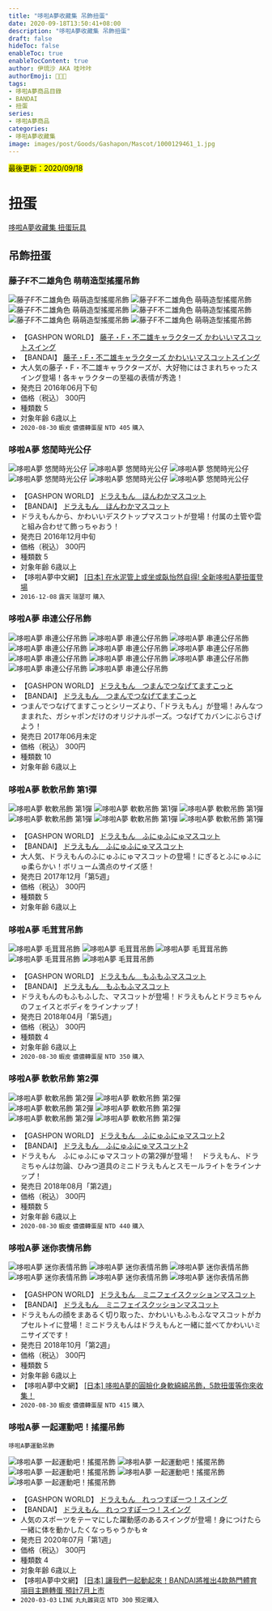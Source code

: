 ```yaml
---
title: "哆啦A夢收藏集 吊飾扭蛋"
date: 2020-09-18T13:50:41+08:00
description: "哆啦A夢收藏集 吊飾扭蛋"
draft: false
hideToc: false
enableToc: true
enableTocContent: true
author: 伊琉沙 AKA 哇咔咔
authorEmoji: 👩🏿‍🚀
tags: 
- 哆啦A夢商品目錄
- BANDAI
- 扭蛋
series:
- 哆啦A夢商品
categories:
- 哆啦A夢收藏集
image: images/post/Goods/Gashapon/Mascot/1000129461_1.jpg
---
```

<mark>最後更新：2020/09/18</mark>

# 扭蛋
[哆啦A夢收藏集 扭蛋玩具](../doraemon-collection-gashapon)

## 吊飾扭蛋
### 藤子F不二雄角色 萌萌造型搖擺吊飾
![藤子F不二雄角色 萌萌造型搖擺吊飾](/images/post/Goods/Gashapon/Mascot/1000104712_1.jpg)
![藤子F不二雄角色 萌萌造型搖擺吊飾](/images/post/Goods/Gashapon/Mascot/1000104712_2.jpg)
![藤子F不二雄角色 萌萌造型搖擺吊飾](/images/post/Goods/Gashapon/Mascot/1000104712_3.jpg)
![藤子F不二雄角色 萌萌造型搖擺吊飾](/images/post/Goods/Gashapon/Mascot/1000104712_4.jpg)
![藤子F不二雄角色 萌萌造型搖擺吊飾](/images/post/Goods/Gashapon/Mascot/1000104712_5.jpg)
![藤子F不二雄角色 萌萌造型搖擺吊飾](/images/post/Goods/Gashapon/Mascot/1000104712_6.jpg)
+ 【GASHPON WORLD】
[藤子・F・不二雄キャラクターズ かわいいマスコットスイング](https://gashapon.jp/products/detail.html?jan_code=4549660065623000)
+ 【BANDAI】
[藤子・F・不二雄キャラクターズ かわいいマスコットスイング](https://www.bandai.co.jp/catalog/item.php?jan_cd=4549660065623000)
+ 大人気の藤子・F・不二雄キャラクターズが、大好物にはさまれちゃったスイング登場！各キャラクターの至福の表情が秀逸！
+ 発売日 2016年06月下旬
+ 価格（税込） 300円
+ 種類数 5
+ 対象年齢 6歳以上
+ `2020-08-30` `蝦皮` `儂儂轉蛋屋` `NTD 405` `購入`

### 哆啦A夢 悠閒時光公仔
![哆啦A夢 悠閒時光公仔](/images/post/Goods/Gashapon/Mascot/1000110763_1.jpg)
![哆啦A夢 悠閒時光公仔](/images/post/Goods/Gashapon/Mascot/1000110763_2.jpg)
![哆啦A夢 悠閒時光公仔](/images/post/Goods/Gashapon/Mascot/1000110763_3.jpg)
![哆啦A夢 悠閒時光公仔](/images/post/Goods/Gashapon/Mascot/1000110763_4.jpg)
![哆啦A夢 悠閒時光公仔](/images/post/Goods/Gashapon/Mascot/1000110763_5.jpg)
![哆啦A夢 悠閒時光公仔](/images/post/Goods/Gashapon/Mascot/1000110763_6.jpg)
+ 【GASHPON WORLD】
[ドラえもん　ほんわかマスコット](https://gashapon.jp/products/detail.html?jan_code=4549660109334000)
+ 【BANDAI】
[ドラえもん　ほんわかマスコット](https://www.bandai.co.jp/catalog/item.php?jan_cd=4549660109334000)
+ ドラえもんから、かわいいデスクトップマスコットが登場！付属の土管や雲と組み合わせて飾っちゃおう！
+ 発売日 2016年12月中旬
+ 価格（税込） 300円
+ 種類数 5
+ 対象年齢 6歳以上
+ 【哆啦A夢中文網】
[[日本] 在水泥管上或坐或臥怡然自得! 全新哆啦A夢扭蛋登場](https://chinesedora.com/news/6113.htm)
+ `2016-12-08` `露天` `瑞瑟可` `購入`

### 哆啦A夢 串連公仔吊飾
![哆啦A夢 串連公仔吊飾](/images/post/Goods/Gashapon/Mascot/1000116894_3.jpg)
![哆啦A夢 串連公仔吊飾](/images/post/Goods/Gashapon/Mascot/1000115332_2.jpg)
![哆啦A夢 串連公仔吊飾](/images/post/Goods/Gashapon/Mascot/1000115332_3.jpg)
![哆啦A夢 串連公仔吊飾](/images/post/Goods/Gashapon/Mascot/1000115332_4.jpg)
![哆啦A夢 串連公仔吊飾](/images/post/Goods/Gashapon/Mascot/1000115332_5.jpg)
![哆啦A夢 串連公仔吊飾](/images/post/Goods/Gashapon/Mascot/1000115332_6.jpg)
![哆啦A夢 串連公仔吊飾](/images/post/Goods/Gashapon/Mascot/1000115332_7.jpg)
![哆啦A夢 串連公仔吊飾](/images/post/Goods/Gashapon/Mascot/1000115332_8.jpg)
![哆啦A夢 串連公仔吊飾](/images/post/Goods/Gashapon/Mascot/1000115332_9.jpg)
![哆啦A夢 串連公仔吊飾](/images/post/Goods/Gashapon/Mascot/1000115332_10.jpg)
![哆啦A夢 串連公仔吊飾](/images/post/Goods/Gashapon/Mascot/1000115332_11.jpg)
+ 【GASHPON WORLD】
[ドラえもん　つまんでつなげてますこっと](https://gashapon.jp/products/detail.html?jan_code=4549660134312000)
+ 【BANDAI】
[ドラえもん　つまんでつなげてますこっと](https://www.bandai.co.jp/catalog/item.php?jan_cd=4549660134312000)
+ つまんでつなげてますこっとシリーズより、「ドラえもん」が登場！みんなつままれた、ガシャポンだけのオリジナルポーズ。つなげてカバンにぶらさげよう！
+ 発売日 2017年06月未定
+ 価格（税込） 300円
+ 種類数 10
+ 対象年齢 6歳以上

### 哆啦A夢 軟軟吊飾 第1彈
![哆啦A夢 軟軟吊飾 第1彈](/images/post/Goods/Gashapon/Mascot/1000120921_1.jpg)
![哆啦A夢 軟軟吊飾 第1彈](/images/post/Goods/Gashapon/Mascot/1000120921_2.jpg)
![哆啦A夢 軟軟吊飾 第1彈](/images/post/Goods/Gashapon/Mascot/1000120921_3.jpg)
![哆啦A夢 軟軟吊飾 第1彈](/images/post/Goods/Gashapon/Mascot/1000120921_4.jpg)
![哆啦A夢 軟軟吊飾 第1彈](/images/post/Goods/Gashapon/Mascot/1000120921_5.jpg)
![哆啦A夢 軟軟吊飾 第1彈](/images/post/Goods/Gashapon/Mascot/1000120921_6.jpg)
+ 【GASHPON WORLD】
[ドラえもん　ふにゅふにゅマスコット](https://gashapon.jp/products/detail.html?jan_code=4549660226031000)
+ 【BANDAI】
[ドラえもん　ふにゅふにゅマスコット](https://www.bandai.co.jp/catalog/item.php?jan_cd=4549660226031000)
+ 大人気、ドラえもんのふにゅふにゅマスコットの登場！にぎるとふにゅふにゅ柔らかい！ボリューム満点のサイズ感！
+ 発売日 2017年12月「第5週」
+ 価格（税込） 300円
+ 種類数 5
+ 対象年齢 6歳以上

### 哆啦A夢 毛茸茸吊飾
![哆啦A夢 毛茸茸吊飾](/images/post/Goods/Gashapon/Mascot/1000124738_1.jpg)
![哆啦A夢 毛茸茸吊飾](/images/post/Goods/Gashapon/Mascot/1000124738_2.jpg)
![哆啦A夢 毛茸茸吊飾](/images/post/Goods/Gashapon/Mascot/1000124738_3.jpg)
![哆啦A夢 毛茸茸吊飾](/images/post/Goods/Gashapon/Mascot/1000124738_4.jpg)
![哆啦A夢 毛茸茸吊飾](/images/post/Goods/Gashapon/Mascot/1000124738_5.jpg)
+ 【GASHPON WORLD】
[ドラえもん　もふもふマスコット](https://gashapon.jp/products/detail.html?jan_code=4549660247210000)
+ 【BANDAI】
[ドラえもん　もふもふマスコット](https://www.bandai.co.jp/catalog/item.php?jan_cd=4549660247210000)
+ ドラえもんのもふもふした、マスコットが登場！ドラえもんとドラミちゃんのフェイスとボディをラインナップ！
+ 発売日 2018年04月「第5週」
+ 価格（税込） 300円
+ 種類数 4
+ 対象年齢 6歳以上
+ `2020-08-30` `蝦皮` `儂儂轉蛋屋` `NTD 350` `購入`

### 哆啦A夢 軟軟吊飾 第2彈
![哆啦A夢 軟軟吊飾 第2彈](/images/post/Goods/Gashapon/Mascot/1000127742_1.jpg)
![哆啦A夢 軟軟吊飾 第2彈](/images/post/Goods/Gashapon/Mascot/1000127742_2.jpg)
![哆啦A夢 軟軟吊飾 第2彈](/images/post/Goods/Gashapon/Mascot/1000127742_3.jpg)
![哆啦A夢 軟軟吊飾 第2彈](/images/post/Goods/Gashapon/Mascot/1000127742_4.jpg)
![哆啦A夢 軟軟吊飾 第2彈](/images/post/Goods/Gashapon/Mascot/1000127742_5.jpg)
![哆啦A夢 軟軟吊飾 第2彈](/images/post/Goods/Gashapon/Mascot/1000127742_6.jpg)
+ 【GASHPON WORLD】
[ドラえもん　ふにゅふにゅマスコット2](https://gashapon.jp/products/detail.html?jan_code=4549660292296000)
+ 【BANDAI】
[ドラえもん　ふにゅふにゅマスコット2](https://www.bandai.co.jp/catalog/item.php?jan_cd=4549660292296000)
+ ドラえもん　ふにゅふにゅマスコットの第2弾が登場！　ドラえもん、ドラミちゃんは勿論、ひみつ道具のミニドラえもんとスモールライトをラインナップ！
+ 発売日 2018年08月「第2週」
+ 価格（税込） 300円
+ 種類数 5
+ 対象年齢 6歳以上
+ `2020-08-30` `蝦皮` `儂儂轉蛋屋` `NTD 440` `購入`

### 哆啦A夢 迷你表情吊飾
![哆啦A夢 迷你表情吊飾](/images/post/Goods/Gashapon/Mascot/1000129461_1.jpg)
![哆啦A夢 迷你表情吊飾](/images/post/Goods/Gashapon/Mascot/1000129461_2.jpg)
![哆啦A夢 迷你表情吊飾](/images/post/Goods/Gashapon/Mascot/1000129461_3.jpg)
![哆啦A夢 迷你表情吊飾](/images/post/Goods/Gashapon/Mascot/1000129461_4.jpg)
![哆啦A夢 迷你表情吊飾](/images/post/Goods/Gashapon/Mascot/1000129461_5.jpg)
![哆啦A夢 迷你表情吊飾](/images/post/Goods/Gashapon/Mascot/1000129461_6.jpg)
+ 【GASHPON WORLD】
[ドラえもん　ミニフェイスクッションマスコット](https://gashapon.jp/products/detail.html?jan_code=4549660295297000)
+ 【BANDAI】
[ドラえもん　ミニフェイスクッションマスコット](https://www.bandai.co.jp/catalog/item.php?jan_cd=4549660295297000)
+ ドラえもんの顔をまあるく切り取った、かわいいもふもふなマスコットがカプセルトイに登場！ミニドラえもんはドラえもんと一緒に並べてかわいいミニサイズです！
+ 発売日 2018年10月「第2週」
+ 価格（税込） 300円
+ 種類数 5
+ 対象年齢 6歳以上
+ 【哆啦A夢中文網】
[[日本] 哆啦A夢的圓臉化身軟綿綿吊飾，5款扭蛋等你來收集！](https://chinesedora.com/news/7910.htm)
+ `2020-08-30` `蝦皮` `儂儂轉蛋屋` `NTD 415` `購入`

### 哆啦A夢 一起運動吧！搖擺吊飾
`哆啦A夢運動吊飾`

![哆啦A夢 一起運動吧！搖擺吊飾](/images/post/Goods/Gashapon/Mascot/1000130463_2.jpg)
![哆啦A夢 一起運動吧！搖擺吊飾](/images/post/Goods/Gashapon/Mascot/1000147496_2.jpg)
![哆啦A夢 一起運動吧！搖擺吊飾](/images/post/Goods/Gashapon/Mascot/1000147496_3.jpg)
![哆啦A夢 一起運動吧！搖擺吊飾](/images/post/Goods/Gashapon/Mascot/1000147496_4.jpg)
![哆啦A夢 一起運動吧！搖擺吊飾](/images/post/Goods/Gashapon/Mascot/1000147496_5.jpg)
+ 【GASHPON WORLD】
[ドラえもん　れっつすぽーつ！スイング](https://gashapon.jp/products/detail.html?jan_code=4549660473619000)
+ 【BANDAI】
[ドラえもん　れっつすぽーつ！スイング](https://www.bandai.co.jp/catalog/item.php?jan_cd=4549660473619000)
+ 人気のスポーツをテーマにした躍動感のあるスイングが登場！身につけたら一緒に体を動かしたくなっちゃうかも☆
+ 発売日 2020年07月「第1週」
+ 価格（税込） 300円
+ 種類数 4
+ 対象年齢 6歳以上
+ 【哆啦A夢中文網】
[[日本] 讓我們一起動起來！BANDAI將推出4款熱門體育項目主題轉蛋 預計7月上市](https://chinesedora.com/news/21542.htm)
+ `2020-03-03` `LINE` `丸丸雜貨店` `NTD 300` `預定購入`
